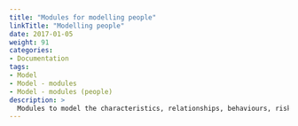 ```yaml
---
title: "Modules for modelling people"
linkTitle: "Modelling people"
date: 2017-01-05
weight: 91
categories: 
- Documentation
tags: 
- Model
- Model - modules
- Model - modules (people)
description: >
  Modules to model the characteristics, relationships, behaviours, risk factors and outcomes of young people and individuals who interact with young people are collectively referred to as the "Spring To Life" model.
---
```


